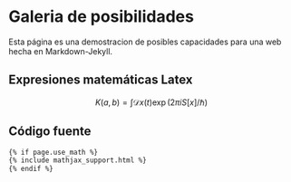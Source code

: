 # Galeria de posibilidades

Esta página es una demostracion de posibles capacidades para una web hecha en Markdown-Jekyll.


## Expresiones matemáticas Latex
$$
K(a,b) = \int \mathcal{D}x(t) \exp(2\pi i S[x]/\hbar)
$$

## Código fuente 

```html
{% if page.use_math %}
{% include mathjax_support.html %}
{% endif %}
```


